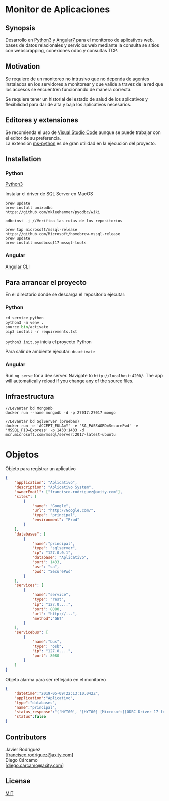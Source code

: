 # Monitor de Aplicaciones

## Synopsis

Desarrollo en [Python3](https://www.python.org/download/releases/3.0/) y [Angular7](https://angular.io/) para el monitoreo de aplicativos web, bases de datos relacionales y servicios web mediante la consulta se sitios con webscrapping, conexiones odbc y consultas TCP.  

## Motivation

Se requiere de un monitoreo no intrusivo que no dependa de agentes instalados en los servidores a monitorear y que valide a travez de la red que los accesos se encuentren funcionando de manera correcta.  

Se requiere tener un historial del estado de salud de los aplicativos y flexibilidad para dar de alta y baja los aplicativos necesarios.

## Editores y extensiones

Se recomienda el uso de [Visual Studio Code](https://code.visualstudio.com/) aunque se puede trabajar con el editor de su preferencia.  
La extensión [ms-python](https://github.com/Microsoft/vscode-python) es de gran utilidad en la ejecución del proyecto.  

## Installation

### Python

[Python3](https://www.python.org/downloads/)  

Instalar el driver de SQL Server en MacOS  

```Shell
brew update  
brew install unixodbc  
https://github.com/mkleehammer/pyodbc/wiki  

odbcinst -j //Verifica las rutas de los repositorios  

brew tap microsoft/mssql-release https://github.com/Microsoft/homebrew-mssql-release  
brew update  
brew install msodbcsql17 mssql-tools  
```

### Angular

[Angular CLI](https://github.com/angular/angular-cli)  

## Para arrancar el proyecto

En el directorio donde se descarga el repositorio ejecutar:

### Python

```Python
cd service_python  
python3 -m venv .  
source bin/activate  
pip3 install -r requirements.txt  
```
`python3 init.py` inicia el proyecto Python

Para salir de ambiente ejecutar: `deactivate`

### Angular

Run `ng serve` for a dev server. Navigate to `http://localhost:4200/`. The app will automatically reload if you change any of the source files.

## Infraestructura
 
 ```Shell
//Levantar bd MongoDb
docker run --name mongodb -d -p 27017:27017 mongo  

//Levantar bd SqlServer (pruebas)
docker run -e 'ACCEPT_EULA=Y' -e 'SA_PASSWORD=SecurePwd' -e 'MSSQL_PID=Express' -p 1433:1433 -d mcr.microsoft.com/mssql/server:2017-latest-ubuntu  
 ```

# Objetos 

Objeto para registrar un aplicativo  
```json
{
	"application": "Aplicativo",
	"description": "Aplicativo System",
	"ownerEmail": ["francisco.rodriguez@axity.com"],
	"sites": [
		{ 
			"name": "Google",
			"url": "http://Google.com/",
			"type": "principal",
			"environment": "Prod"
		}
	],
	"databases": [
		{
			"name":"principal",
			"type": "sqlserver",
			"ip": "127.0.0.1",
			"database": "Aplicativo",
			"port": 1433,
			"usr": "sa",
			"pwd": "SecurePwd"
		}
	],
	"services": [
		{
			"name":"service",
			"type": "rest",
			"ip": "127.0....",
			"port": 8080,
			"url": "http://...",
			"method":"GET"
		}	
	],
	"servicebus": [
		{
			"name":"bus",
			"type": "osb",
			"ip": "127.0....",
			"port": 8080
		}
	]
}
```

Objeto alarma para ser reflejado en el monitoreo  
```json
{
	"datetime":"2019-05-09T22:13:10.042Z",
	"application":"Aplicativo",
	"type":"databases",
	"name":"principal",
	"status_response":"('HYT00', '[HYT00] [Microsoft][ODBC Driver 17 for SQL Server]Login timeout expired (0) (SQLDriverConnect)')",
	"status":false
}
```

## Contributors

Javier Rodríguez  
[francisco.rodriguez@axity.com]  
Diego Cárcamo  
[diego.carcamo@axity.com]  

## License

[MIT](https://opensource.org/licenses/MIT)